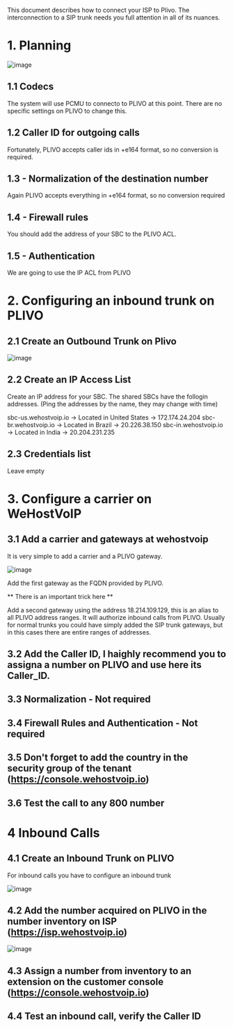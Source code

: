 This document describes how to connect your ISP to Plivo. The interconnection to a SIP trunk needs you full attention in all of its nuances. 

# 1. Planning

![image](https://user-images.githubusercontent.com/4958202/230954433-c29afe00-bbba-47bb-ad59-786bb04a8d61.png)

## 1.1 Codecs

The system will use PCMU to connecto to PLIVO at this point. There are no specific settings on PLIVO to change this. 

## 1.2 Caller ID for outgoing calls

Fortunately, PLIVO accepts caller ids in +e164 format, so no conversion is required.

## 1.3 - Normalization of the destination number

Again PLIVO accepts everything in +e164 format, so no conversion required

## 1.4 - Firewall rules

You should add the address of your SBC to the PLIVO ACL. 

## 1.5 - Authentication

We are going to use the IP ACL from PLIVO

# 2. Configuring an inbound trunk on PLIVO

## 2.1 Create an Outbound Trunk on Plivo

![image](https://user-images.githubusercontent.com/4958202/230955958-996ab39c-3995-418f-979a-2548ae530068.png)

## 2.2 Create an IP Access List

Create an IP address for your SBC. The shared SBCs have the follogin addresses. (Ping the addresses by the name, they may change with time)

sbc-us.wehostvoip.io -> Located in United States ->   172.174.24.204
sbc-br.wehostvoip.io -> Located in Brazil ->          20.226.38.150
sbc-in.wehostvoip.io -> Located in India  ->          20.204.231.235

## 2.3 Credentials list 

Leave empty

# 3. Configure a carrier on WeHostVoIP

## 3.1 Add a carrier and gateways at wehostvoip

It is very simple to add a carrier and a PLIVO gateway.

![image](https://user-images.githubusercontent.com/4958202/230957225-dfc2e7ca-d717-416c-b415-fe0c647c7500.png)

Add the first gateway as the FQDN provided by PLIVO. 

** There is an important trick here **

Add a second gateway using the address 18.214.109.129, this is an alias to all PLIVO address ranges. It will authorize inbound calls from PLIVO. Usually for normal trunks you could have simply added the SIP trunk gateways, but in this cases there are entire ranges of addresses. 

## 3.2 Add the Caller ID, I haighly recommend you to assigna a number on PLIVO and use here its Caller_ID.

## 3.3 Normalization - Not required

## 3.4 Firewall Rules and Authentication - Not required

## 3.5 Don't forget to add the country in the security group of the tenant (https://console.wehostvoip.io)

## 3.6 Test the call to any 800 number

# 4 Inbound Calls

## 4.1 Create an Inbound Trunk on PLIVO

For inbound calls you have to configure an inbound trunk

![image](https://user-images.githubusercontent.com/4958202/230961343-c24c6741-631c-4125-b2f6-a2035f220654.png)

## 4.2 Add the number acquired on PLIVO in the number inventory on ISP (https://isp.wehostvoip.io)

![image](https://user-images.githubusercontent.com/4958202/230961786-69576c05-ab21-43b2-b07e-1abf26ae6676.png)

## 4.3 Assign a number from inventory to an extension on the customer console (https://console.wehostvoip.io)

## 4.4 Test an inbound call, verify the Caller ID




